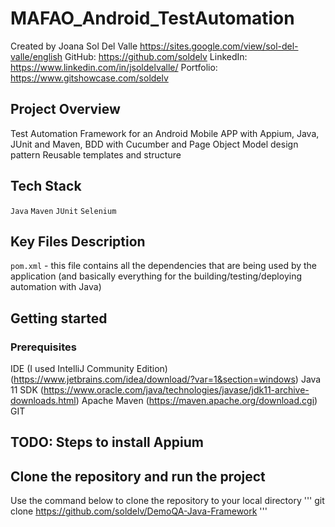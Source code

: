 # MAFAO_Android_TestAutomation

Created by Joana Sol Del Valle https://sites.google.com/view/sol-del-valle/english
GitHub: https://github.com/soldelv
LinkedIn: https://www.linkedin.com/in/jsoldelvalle/
Portfolio: https://www.gitshowcase.com/soldelv

## Project Overview
Test Automation Framework for an Android Mobile APP with Appium, Java, JUnit and Maven, BDD with Cucumber and Page Object Model design pattern
Reusable templates and structure

## Tech Stack

`Java` `Maven` `JUnit` `Selenium`

## Key Files Description

`pom.xml` - this file contains all the dependencies that are being used by the application (and basically everything for the building/testing/deploying automation with Java)

## Getting started

### Prerequisites
IDE (I used IntelliJ Community Edition) 
(https://www.jetbrains.com/idea/download/?var=1&section=windows)
Java 11 SDK (https://www.oracle.com/java/technologies/javase/jdk11-archive-downloads.html)
Apache Maven (https://maven.apache.org/download.cgi)
GIT

## TODO: Steps to install Appium

## Clone the repository and run the project

Use the command below to clone the repository to your local directory
'''
git clone https://github.com/soldelv/DemoQA-Java-Framework
'''




